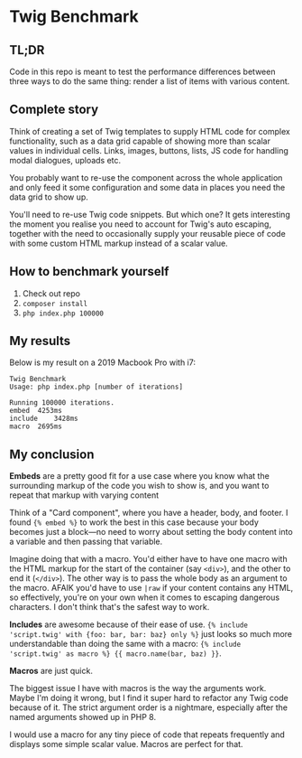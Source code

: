 # Twig Benchmark

##  TL;DR

Code in this repo is meant to test the performance differences between three ways to do the same thing: render a list of items with various content.

## Complete story

Think of creating a set of Twig templates to supply HTML code for complex functionality, such as a data grid capable of showing more than scalar values in individual cells. Links, images, buttons, lists, JS code for handling modal dialogues, uploads etc.

You probably want to re-use the component across the whole application and only feed it some configuration and some data in places you need the data grid to show up.

You'll need to re-use Twig code snippets. But which one? It gets interesting the moment you realise you need to account for Twig's auto escaping, together with the need to occasionally supply your reusable piece of code with some custom HTML markup instead of a scalar value.


## How to benchmark yourself

1. Check out repo
2. `composer install`
3. `php index.php 100000`

## My results

Below is my result on a 2019 Macbook Pro with i7:

```
Twig Benchmark
Usage: php index.php [number of iterations]

Running 100000 iterations.
embed  4253ms
include    3428ms
macro  2695ms
```

## My conclusion

**Embeds** are a pretty good fit for a use case where you know what the surrounding markup of the code you wish to show is, and you want to repeat that markup with varying content

Think of a "Card component", where you have a header, body, and footer. I found `{% embed %}` to work the best in this case because your body becomes just a block—no need to worry about setting the body content into a variable and then passing that variable.

Imagine doing that with a macro. You'd either have to have one macro with the HTML markup for the start of the container (say `<div>`), and the other to end it (`</div>`). The other way is to pass the whole body as an argument to the macro. AFAIK you'd have to use `|raw` if your content contains any HTML, so effectively, you're on your own when it comes to escaping dangerous characters. I don't think that's the safest way to work.

**Includes** are awesome because of their ease of use. `{% include 'script.twig' with {foo: bar, bar: baz} only %}` just looks so much more understandable than doing the same with a macro: `{% include 'script.twig' as macro %} {{ macro.name(bar, baz) }}`.

**Macros** are just quick.

The biggest issue I have with macros is the way the arguments work. Maybe I'm doing it wrong, but I find it super hard to refactor any Twig code because of it. The strict argument order is a nightmare, especially after the named arguments showed up in PHP 8.

I would use a macro for any tiny piece of code that repeats frequently and displays some simple scalar value. Macros are perfect for that.
